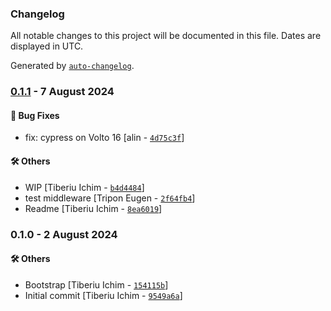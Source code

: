 ### Changelog

All notable changes to this project will be documented in this file. Dates are displayed in UTC.

Generated by [`auto-changelog`](https://github.com/CookPete/auto-changelog).

### [0.1.1](https://github.com/eea/volto-flourish/compare/0.1.0...0.1.1) - 7 August 2024

#### :bug: Bug Fixes

- fix: cypress on Volto 16 [alin - [`4d75c3f`](https://github.com/eea/volto-flourish/commit/4d75c3f72fb06897c0424d1422f0ff97a9aad1e4)]

#### :hammer_and_wrench: Others

- WIP [Tiberiu Ichim - [`b4d4484`](https://github.com/eea/volto-flourish/commit/b4d448427c8dfc71327b8ba1b471dd6d4d30883f)]
- test middleware [Tripon Eugen - [`2f64fb4`](https://github.com/eea/volto-flourish/commit/2f64fb4900b8f69019b659b6560fe55f4e46c023)]
- Readme [Tiberiu Ichim - [`8ea6019`](https://github.com/eea/volto-flourish/commit/8ea6019dd75ac679db3f9a557e5e3be1da5b5bf8)]
### 0.1.0 - 2 August 2024

#### :hammer_and_wrench: Others

- Bootstrap [Tiberiu Ichim - [`154115b`](https://github.com/eea/volto-flourish/commit/154115b9197720809e8dfe66315c48ce363c4478)]
- Initial commit [Tiberiu Ichim - [`9549a6a`](https://github.com/eea/volto-flourish/commit/9549a6a2d506f03a7901bd5b8667a63a135bb750)]
